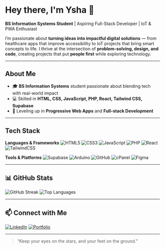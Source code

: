 # Hey there, I'm Ysha 👋

**BS Information Systems Student** | Aspiring Full-Stack Developer | IoT & PWA Enthusiast

I’m passionate about **turning ideas into impactful digital solutions** — from healthcare apps that improve accessibility to IoT projects that bring smart concepts to life. I thrive at the intersection of **problem-solving, design, and code**, creating projects that put **people first** while exploring technology.

---

##  About Me

* 🎓 **BS Information Systems** student passionate about blending tech with real-world impact
* 💻 Skilled in **HTML, CSS, JavaScript, PHP, React, Tailwind CSS, Supabase**
* 🌱 Leveling up in **Progressive Web Apps** and **Full-stack Development**
---

## Tech Stack

**Languages & Frameworks**
![HTML5](https://img.shields.io/badge/HTML5-E34F26?style=for-the-badge\&logo=html5\&logoColor=white)
![CSS3](https://img.shields.io/badge/CSS3-1572B6?style=for-the-badge\&logo=css3\&logoColor=white)
![JavaScript](https://img.shields.io/badge/JavaScript-323330?style=for-the-badge\&logo=javascript\&logoColor=F7DF1E)
![PHP](https://img.shields.io/badge/PHP-777BB4?style=for-the-badge\&logo=php\&logoColor=white)
![React](https://img.shields.io/badge/React-20232A?style=for-the-badge\&logo=react\&logoColor=61DAFB)
![TailwindCSS](https://img.shields.io/badge/Tailwind_CSS-38B2AC?style=for-the-badge\&logo=tailwind-css\&logoColor=white)

**Tools & Platforms**
![Supabase](https://img.shields.io/badge/Supabase-3ECF8E?style=for-the-badge\&logo=supabase\&logoColor=white)
![Arduino](https://img.shields.io/badge/Arduino-00979D?style=for-the-badge\&logo=arduino\&logoColor=white)
![GitHub](https://img.shields.io/badge/GitHub-181717?style=for-the-badge\&logo=github\&logoColor=white)
![cPanel](https://img.shields.io/badge/cPanel-FF6C2C?style=for-the-badge\&logo=cpanel\&logoColor=white)
![Figma](https://img.shields.io/badge/Figma-F24E1E?style=for-the-badge\&logo=figma\&logoColor=white)

---

## 📊 GitHub Stats

![GitHub Streak](https://github-readme-streak-stats.herokuapp.com/?user=gillianneysha\&theme=radical)
![Top Languages](https://github-readme-stats.vercel.app/api/top-langs/?username=gillianneysha\&layout=compact\&theme=radical)

---

## 📫 Connect with Me

[![LinkedIn](https://img.shields.io/badge/LinkedIn-blue?style=flat\&logo=linkedin)](https://www.linkedin.com/in/gillianne-ysha-lim/)
[![Portfolio](https://img.shields.io/badge/Portfolio-4CAF50?style=for-the-badge&logo=laptop&logoColor=white)](https://gillianneysha.vercel.app/)

---

> “Keep your eyes on the stars, and your feet on the ground.”

